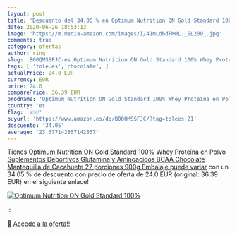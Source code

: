 ```yaml
---
layout: post
title: 'Descuento del 34.05 % en Optimum Nutrition ON Gold Standard 100% '
date: 2020-06-26 18:53:13
image: 'https://m.media-amazon.com/images/I/41mLd6dPM0L._SL200_.jpg'
comments: true
category: ofertas
author: ring
slug: 'B00QMSSFJC-es Optimum Nutrition ON Gold Standard 100% Whey Proteína en...'
tags: [ 'tole.es','chocolate', ]
actualPrice: 24.0 EUR
currency: EUR
price: 24.0
comparePrice: 36.39 EUR
prodname: 'Optimum Nutrition ON Gold Standard 100% Whey Proteína en Polvo Suplementos Deportivos  Glutamina y Aminoacidos  BCAA  Chocolate Mantequilla de Cacahuete  27 porciones  900g  Embalaje puede variar'
country: 'es'
flag: '🇪🇸'
buyurl: 'https://www.amazon.es/dp/B00QMSSFJC/?tag=tolees-21'
descuento: '34.05'
average: '23.377142857142857'
---
```


Tienes [Optimum Nutrition ON Gold Standard 100% Whey Proteína en Polvo Suplementos Deportivos  Glutamina y Aminoacidos  BCAA  Chocolate Mantequilla de Cacahuete  27 porciones  900g  Embalaje puede variar](https://www.amazon.es/dp/B00QMSSFJC/?tag=tolees-21) con un 34.05 % de descuento con precio de oferta de 24.0 EUR (original: 36.39 EUR) en el siguiente enlace!

[![Optimum Nutrition ON Gold Standard 100% ](https://m.media-amazon.com/images/I/41mLd6dPM0L._SL200_.jpg)](https://www.amazon.es/dp/B00QMSSFJC/?tag=tolees-21)

ℹ️:


[🛒 Accede a la oferta!!](https://www.amazon.es/dp/B00QMSSFJC/?tag=tolees-21)
